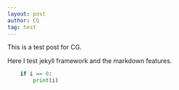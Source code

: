 ```yaml
---
layout: post
author: CG
tag: test 
---
```

This is a test post for CG.

Here I test jekyll framework and the markdown features.

```python
    if i == 0:
        print(i)
```